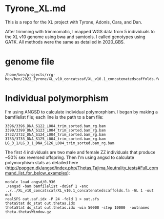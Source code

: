 # Tyrone_XL.md

This is a repo for the XL project with Tyrone, Adonis, Cara, and Dan.

After trimming with trimmomatic, I mapped WGS data from 5 individuals to the XL v10 genome using bwa and samtools.  I called genotypes using GATK.  All methods were the same as detailed in 2020_GBS.

# genome file
```
/home/ben/projects/rrg-ben/ben/2022_Tyrone/XL_v10_concatscaf/XL_v10.1_concatenatedscaffolds.fa
```

# Individual polymorphism

I'm using ANGSD to calculate individual polymorphism.  I began by making a bamfilelist file; each line is the path to a bam file:
```
3396/3396_DNA_S122_L004_trim_sorted.bam_rg.bam
3399/3399_DNA_S123_L004_trim_sorted.bam_rg.bam
3732/3732_DNA_S124_L004_trim_sorted.bam_rg.bam
3733/3733_DNA_S125_L004_trim_sorted.bam_rg.bam
LG_3_1/LG_3_1_DNA_S126_L004_trim_sorted.bam_rg.bam
```
The first 4 individuals are two male and female ZZ individuals that produce ~50% sex reversed offspring. Then I'm using angsd to calculate polymorphism stats as detailed here (http://popgen.dk/angsd/index.php/Thetas,Tajima,Neutrality_tests#Full_command_list_for_below_examples):

```
module load angsd/0.936
./angsd -bam bamfilelist -doSaf 1 -anc ../../XL_v10_concatscaf/XL_v10.1_concatenatedscaffolds.fa -GL 1 -out out
realSFS out.saf.idx -P 24 -fold 1 > out.sfs
thetaStat do_stat out.thetas.idx
thetaStat do_stat out.thetas.idx -win 50000 -step 10000  -outnames theta.thetasWindow.gz
```
